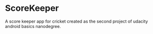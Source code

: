 # ScoreKeeper
A score keeper app for cricket created as the second project of udacity android basics nanodegree.
